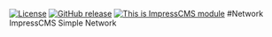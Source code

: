 [![License](https://img.shields.io/github/license/ImpressCMS/impresscms-module-network_ipf.svg?maxAge=2592000)](License.txt) 
	[![GitHub release](https://img.shields.io/github/release/ImpressCMS/impresscms-module-network_ipf.svg?maxAge=2592000)](https://github.com/ImpressCMS/impresscms-module-network_ipf/releases) 
		[![This is ImpressCMS module](https://img.shields.io/badge/ImpressCMS-module-F3AC03.svg?maxAge=2592000)](http://impresscms.org)
#Network
ImpressCMS Simple Network
